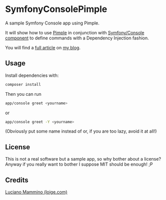 SymfonyConsolePimple
====================

A sample Symfony Console app using Pimple.

It will show how to use [Pimple](http://pimple.sensiolabs.org) in conjunction with [Symfony/Console component](https://github.com/symfony/console) to define commands with a Dependency Injection fashion.

You will find a [full article](http://loige.com/write-a-console-application-using-symfony-and-pimple) on [my blog](http://loige.com).


Usage
-----

Install dependencies with:

```bash
composer install
```

Then you can run

```bash
app/console greet <yourname>
```

or

```bash
app/console greet -Y <yourname>
```

(Obviously put some name instead of *<yourname>* or, if you are too lazy, avoid it at all!)


License
-------

This is not a real software but a sample app, so why bother about a license? Anyway if you really want to bother I suppose
MIT should be enough! ;P


Credits
-------

[Luciano Mammino (loige.com)](http://loige.com)